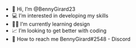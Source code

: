 - 🖖 Hi, I’m @BennyGirard23
- 💻 I’m interested in developing my skills
- 👨‍🎨 I’m currently learning design
- 📈 I’m looking to get better with coding
- 💬 How to reach me BennyGirard#2548 - Discord

<!---
BennyGirard23/BennyGirard23 is a ✨ special ✨ repository because its `README.md` (this file) appears on your GitHub profile.
You can click the Preview link to take a look at your changes.
--->
